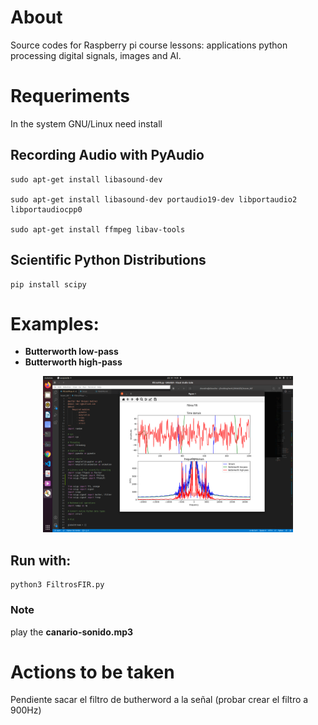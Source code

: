 # About
Source codes for Raspberry pi course lessons: applications python processing
digital signals, images and AI.

# Requeriments

In the system GNU/Linux need install


## Recording Audio with PyAudio

``` 
sudo apt-get install libasound-dev

sudo apt-get install libasound-dev portaudio19-dev libportaudio2 libportaudiocpp0

sudo apt-get install ffmpeg libav-tools

``` 

## Scientific Python Distributions

```
pip install scipy

``` 
# Examples:
- **Butterworth low-pass**
- **Butterworth high-pass**

<center>
<img src="images/example_.png" alt="Example" style="width:400px;height:250px;">
</center>

## Run with:

```
python3 FiltrosFIR.py

``` 
### Note

play the **canario-sonido.mp3**


# Actions to be taken

Pendiente sacar el filtro de butherword a la señal (probar crear el filtro a 900Hz)
